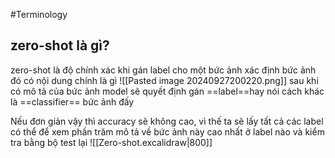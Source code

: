 #Terminology
## zero-shot là gì?
zero-shot là độ chính xác khi gán label cho một bức ảnh xác định bức ảnh đó có nội dung chính là gì
![[Pasted image 20240927200220.png]]
sau khi có mô tả của bức ảnh model sẽ quyết định gán ==label==hay nói cách khác là ==classifier== bức ảnh đấy

Nếu đơn giản vậy thì accuracy sẽ không cao, vì thế ta sẽ lấy tất cả các label có thể để xem phần trăm mô tả về bức ảnh này cao nhất ở label nào và kiểm tra bằng bộ test lại
![[Zero-shot.excalidraw|800]]

